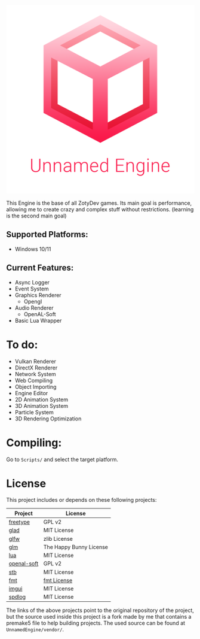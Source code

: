 <p align="center">
    <img src="Resource/Branding/unnamed_engine.png?raw=true" alt="Unnamed Engine">
</p>

This Engine is the base of all ZotyDev games.
Its main goal is performance, allowing me to create crazy and complex stuff without restrictions.
(learning is the second main goal)

## Supported Platforms:
- Windows 10/11

## Current Features:
- Async Logger 
- Event System
- Graphics Renderer
    - Opengl
- Audio Renderer
    - OpenAL-Soft
- Basic Lua Wrapper

# To do:
- Vulkan Renderer
- DirectX Renderer
- Network System
- Web Compiling
- Object Importing
- Engine Editor
- 2D Animation System
- 3D Animation System
- Particle System
- 3D Rendering Optimization

# Compiling:
Go to `Scripts/` and select the target platform.
# License

This project includes or depends on these following projects:

| Project                                            | License                 |
|----------------------------------------------------|-------------------------|
| [freetype](https://github.com/freetype/freetype)   | GPL v2                  |
| [glad](https://github.com/Dav1dde/glad)            | MIT License             |
| [glfw](https://github.com/glfw/glfw)               | zlib License            |
| [glm](https://github.com/g-truc/glm)               | The Happy Bunny License |
| [lua](https://github.com/lua/lua)                  | MIT License             |
| [openal-soft](https://github.com/kcat/openal-soft) | GPL v2                  |
| [stb](https://github.com/nothings/stb)             | MIT License             |
| [fmt](https://github.com/fmtlib/fmt)               | [fmt License](https://github.com/fmtlib/fmt/blob/master/LICENSE.rst)
| [imgui](https://github.com/ocornut/imgui)          | MIT License             |
| [spdlog](https://github.com/gabime/spdlog)         | MIT License             |

The links of the above projects point to the original repository of the project, but the source used inside this project is a fork made by me that contains a premake5 file to help building projects. The used source can be found at `UnnamedEngine/vendor/`.